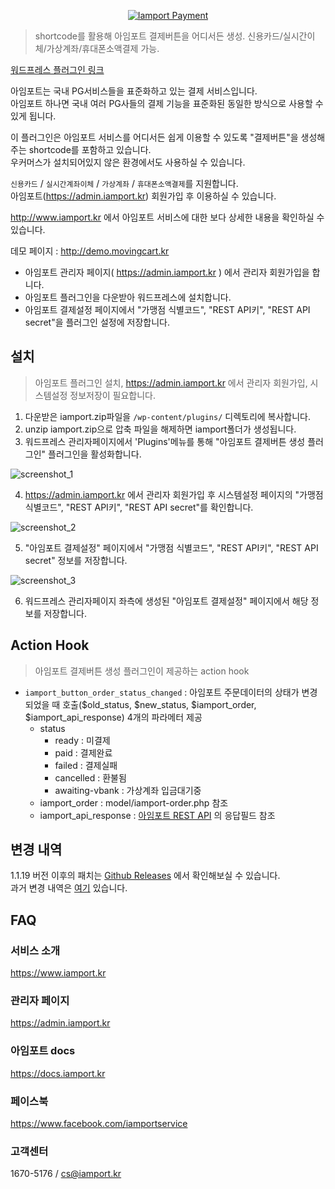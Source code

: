 <p align="center"><a href="https://www.iamport.kr"><img src="https://ps.w.org/iamport-payment/assets/banner-772x250.png" alt="Iamport Payment"></a></p>

> shortcode를 활용해 아임포트 결제버튼을 어디서든 생성. 신용카드/실시간이체/가상계좌/휴대폰소액결제 가능.

[워드프레스 플러그인 링크](https://wordpress.org/plugins/iamport-payment/)

아임포트는 국내 PG서비스들을 표준화하고 있는 결제 서비스입니다.<br>
아임포트 하나면 국내 여러 PG사들의 결제 기능을 표준화된 동일한 방식으로 사용할 수 있게 됩니다.

이 플러그인은 아임포트 서비스를 어디서든 쉽게 이용할 수 있도록 "결제버튼"을 생성해주는 shortcode를 포함하고 있습니다.<br>
우커머스가 설치되어있지 않은 환경에서도 사용하실 수 있습니다.

`신용카드` / `실시간계좌이체` / `가상계좌` / `휴대폰소액결제`를 지원합니다. <br>
아임포트(https://admin.iamport.kr) 회원가입 후 이용하실 수 있습니다.

http://www.iamport.kr 에서 아임포트 서비스에 대한 보다 상세한 내용을 확인하실 수 있습니다.

데모 페이지 : http://demo.movingcart.kr

*   아임포트 관리자 페이지( https://admin.iamport.kr ) 에서 관리자 회원가입을 합니다.
*   아임포트 플러그인을 다운받아 워드프레스에 설치합니다.
*   아임포트 결제설정 페이지에서 "가맹점 식별코드", "REST API키", "REST API secret"을 플러그인 설정에 저장합니다.


## 설치
> 아임포트 플러그인 설치, https://admin.iamport.kr 에서 관리자 회원가입, 시스템설정 정보저장이 필요합니다.


1. 다운받은 iamport.zip파일을 `/wp-content/plugins/` 디렉토리에 복사합니다.
2. unzip iamport.zip으로 압축 파일을 해제하면 iamport폴더가 생성됩니다.
3. 워드프레스 관리자페이지에서 'Plugins'메뉴를 통해 "아임포트 결제버튼 생성 플러그인" 플러그인을 활성화합니다.
   
![screenshot_1](https://github.com/iamport/wordpress-iamport-pamyent/blob/main/assets/screenshot-1.png)
   
4. https://admin.iamport.kr 에서 관리자 회원가입 후 시스템설정 페이지의 "가맹점 식별코드", "REST API키", "REST API secret"를 확인합니다.
   
![screenshot_2](https://github.com/iamport/wordpress-iamport-pamyent/blob/main/assets/screenshot-2.png)

5. "아임포트 결제설정" 페이지에서 "가맹점 식별코드", "REST API키", "REST API secret" 정보를 저장합니다.

![screenshot_3](https://github.com/iamport/wordpress-iamport-pamyent/blob/main/assets/screenshot-3.png)

6. 워드프레스 관리자페이지 좌측에 생성된 "아임포트 결제설정" 페이지에서 해당 정보를 저장합니다.

## Action Hook

> 아임포트 결제버튼 생성 플러그인이 제공하는 action hook
*   `iamport_button_order_status_changed` : 아임포트 주문데이터의 상태가 변경되었을 때 호출($old\_status, $new\_status, $iamport\_order, $iamport\_api\_response) 4개의 파라메터 제공
    * status
        * ready : 미결제
        * paid : 결제완료
        * failed : 결제실패
        * cancelled : 환불됨
        * awaiting-vbank : 가상계좌 입금대기중
    * iamport\_order : model/iamport-order.php 참조
    * iamport\_api\_response : [아임포트 REST API](https://api.iamport.kr/#!/payments/getPaymentByImpUid) 의 응답필드 참조

## 변경 내역
1.1.19 버전 이후의 패치는 [Github Releases](https://github.com/iamport/wordpress-iamport-payment/releases) 에서 확인해보실 수 있습니다.<br>
과거 변경 내역은 [여기](https://github.com/iamport/wordpress-iamport-payment/blob/master/manuals/VERSION.md) 있습니다.

## FAQ
### 서비스 소개
https://www.iamport.kr
### 관리자 페이지
https://admin.iamport.kr
### 아임포트 docs
https://docs.iamport.kr
### 페이스북
https://www.facebook.com/iamportservice
### 고객센터
1670-5176 / cs@iamport.kr
